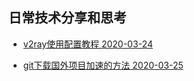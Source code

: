 ## 日常技术分享和思考  
- [v2ray使用配置教程  2020-03-24](/doc/daily_share_and_thinking/v2ray_install.md)

- [git下载国外项目加速的方法  2020-03-25](/doc/daily_share_and_thinking/git_clone_accelerating.md)